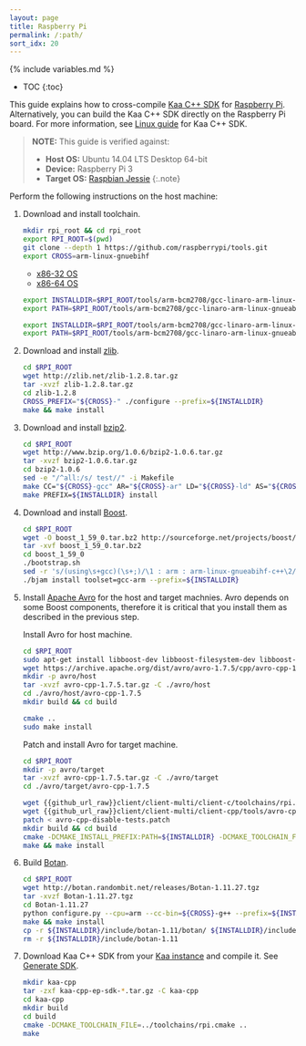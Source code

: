 ```yaml
---
layout: page
title: Raspberry Pi
permalink: /:path/
sort_idx: 20
---
```


{% include variables.md %}

* TOC
{:toc}

This guide explains how to cross-compile [Kaa C++ SDK]({{root_url}}Glossary/#kaa-sdk-type) for [Raspberry Pi](https://www.raspberrypi.org/).
Alternatively, you can build the Kaa C++ SDK directly on the Raspberry Pi board.
For more information, see [Linux guide]({{root_url}}Programming-guide/Using-Kaa-endpoint-SDKs/C++/SDK-Linux/) for Kaa C++ SDK.

>**NOTE:** This guide is verified against:
>
> * **Host OS:** Ubuntu 14.04 LTS Desktop 64-bit
> * **Device:** Raspberry Pi 3
> * **Target OS:** [Raspbian Jessie](https://www.raspberrypi.org/downloads/)
{:.note}

Perform the following instructions on the host machine:

1. Download and install toolchain.

   ```bash
   mkdir rpi_root && cd rpi_root
   export RPI_ROOT=$(pwd)
   git clone --depth 1 https://github.com/raspberrypi/tools.git
   export CROSS=arm-linux-gnuebihf
   ```

   <ul class="nav nav-tabs">
   <li class="active"><a data-toggle="tab" href="#32">x86-32 OS</a></li>
   <li><a data-toggle="tab" href="#64">x86-64 OS</a></li>
   </ul>

   <div class="tab-content"><div id="32" class="tab-pane fade in active" markdown="1" >

   ```bash
   export INSTALLDIR=$RPI_ROOT/tools/arm-bcm2708/gcc-linaro-arm-linux-gnueabihf-raspbian/arm-linux-gnueabihf/libc/usr
   export PATH=$RPI_ROOT/tools/arm-bcm2708/gcc-linaro-arm-linux-gnueabihf-raspbian/bin:$PATH
   ```

   </div><div id="64" class="tab-pane fade" markdown="1" >

   ```bash
   export INSTALLDIR=$RPI_ROOT/tools/arm-bcm2708/gcc-linaro-arm-linux-gnueabihf-raspbian-x64/arm-linux-gnueabihf/libc/usr
   export PATH=$RPI_ROOT/tools/arm-bcm2708/gcc-linaro-arm-linux-gnueabihf-raspbian-x64/bin:$PATH
   ```

   </div>
   </div>

2. Download and install [zlib](http://www.zlib.net/).

   ```bash
   cd $RPI_ROOT
   wget http://zlib.net/zlib-1.2.8.tar.gz
   tar -xvzf zlib-1.2.8.tar.gz
   cd zlib-1.2.8
   CROSS_PREFIX="${CROSS}-" ./configure --prefix=${INSTALLDIR}
   make && make install
   ```

3. Download and install [bzip2](http://www.bzip.org/).

   ```bash
   cd $RPI_ROOT
   wget http://www.bzip.org/1.0.6/bzip2-1.0.6.tar.gz
   tar -xvzf bzip2-1.0.6.tar.gz
   cd bzip2-1.0.6
   sed -e "/^all:/s/ test//" -i Makefile
   make CC="${CROSS}-gcc" AR="${CROSS}-ar" LD="${CROSS}-ld" AS="${CROSS}-as"
   make PREFIX=${INSTALLDIR} install
   ```

4. Download and install [Boost](http://www.boost.org/users/download/).

   ```bash
   cd $RPI_ROOT
   wget -O boost_1_59_0.tar.bz2 http://sourceforge.net/projects/boost/files/boost/1.59.0/boost_1_59_0.tar.bz2/download
   tar -xvf boost_1_59_0.tar.bz2
   cd boost_1_59_0
   ./bootstrap.sh
   sed -r 's/(using\s+gcc)(\s+;)/\1 : arm : arm-linux-gnueabihf-c++\2/g' -i project-config.jam
   ./bjam install toolset=gcc-arm --prefix=${INSTALLDIR}
   ```

5. Install [Apache Avro](https://avro.apache.org/) for the host and target machnies.
Avro depends on some Boost components, therefore it is critical that you install them as described in the previous step.

    Install Avro for host machine.
    
   ```bash
   cd $RPI_ROOT
   sudo apt-get install libboost-dev libboost-filesystem-dev libboost-iostreams-dev libboost-program-options-dev libboost-system-dev
   wget https://archive.apache.org/dist/avro/avro-1.7.5/cpp/avro-cpp-1.7.5.tar.gz
   mkdir -p avro/host
   tar -xvzf avro-cpp-1.7.5.tar.gz -C ./avro/host
   cd ./avro/host/avro-cpp-1.7.5
   mkdir build && cd build

   cmake ..
   sudo make install
   ```

    Patch and install Avro for target machine.

   ```bash
   cd $RPI_ROOT
   mkdir -p avro/target
   tar -xvzf avro-cpp-1.7.5.tar.gz -C ./avro/target
   cd ./avro/target/avro-cpp-1.7.5

   wget {{github_url_raw}}client/client-multi/client-c/toolchains/rpi.cmake
   wget {{github_url_raw}}client/client-multi/client-cpp/tools/avro-cpp-disable-tests.patch
   patch < avro-cpp-disable-tests.patch
   mkdir build && cd build
   cmake -DCMAKE_INSTALL_PREFIX:PATH=${INSTALLDIR} -DCMAKE_TOOLCHAIN_FILE=../rpi.cmake ..
   make && make install
   ```
   
6. Build [Botan](https://botan.randombit.net/).

   ```bash
   cd $RPI_ROOT
   wget http://botan.randombit.net/releases/Botan-1.11.27.tgz
   tar -xvzf Botan-1.11.27.tgz
   cd Botan-1.11.27
   python configure.py --cpu=arm --cc-bin=${CROSS}-g++ --prefix=${INSTALLDIR}
   make && make install
   cp -r ${INSTALLDIR}/include/botan-1.11/botan/ ${INSTALLDIR}/include
   rm -r ${INSTALLDIR}/include/botan-1.11
   ```

7. Download Kaa C++ SDK from your [Kaa instance]({{root_url}}Glossary/#kaa-instance-kaa-deployment) and compile it.
See [Generate SDK](Programming-guide/Your-first-Kaa-application/#generate-sdk).

   ```bash
   mkdir kaa-cpp
   tar -zxf kaa-cpp-ep-sdk-*.tar.gz -C kaa-cpp
   cd kaa-cpp
   mkdir build
   cd build
   cmake -DCMAKE_TOOLCHAIN_FILE=../toolchains/rpi.cmake ..
   make
   ```